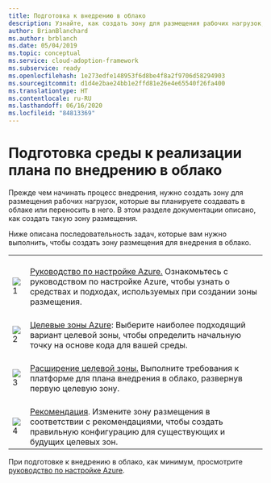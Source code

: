 ```yaml
---
title: Подготовка к внедрению в облако
description: Узнайте, как создать зону для размещения рабочих нагрузок, которые вы планируете создавать в облаке или переносить в него.
author: BrianBlanchard
ms.author: brblanch
ms.date: 05/04/2019
ms.topic: conceptual
ms.service: cloud-adoption-framework
ms.subservice: ready
ms.openlocfilehash: 1e273edfe148953f6d8be4f8a2f9706d58294903
ms.sourcegitcommit: d1d4e2bae24bb1e2ffd81e26e4e65540f26fa400
ms.translationtype: HT
ms.contentlocale: ru-RU
ms.lasthandoff: 06/16/2020
ms.locfileid: "84813369"
---
```

# <a name="ensure-the-environment-is-prepared-for-the-cloud-adoption-plan"></a>Подготовка среды к реализации плана по внедрению в облако

Прежде чем начинать процесс внедрения, нужно создать зону для размещения рабочих нагрузок, которые вы планируете создавать в облаке или переносить в него. В этом разделе документации описано, как создать такую зону размещения.

Ниже описана последовательность задач, которые вам нужно выполнить, чтобы создать зону размещения для внедрения в облако.

<!-- docsTest:ignore images "_images">
<!-- markdownlint-disable MD033 -->

| | |
|---|---|
| <br> ![1](../_images/icons/1.png) | <br> [Руководство по настройке Azure.](./azure-setup-guide/index.md) Ознакомьтесь с руководством по настройке Azure, чтобы узнать о средствах и подходах, используемых при создании зоны размещения.                                |
| <br> ![2](../_images/icons/2.png) | <br> [Целевые зоны Azure](./landing-zone/index.md): Выберите наиболее подходящий вариант целевой зоны, чтобы определить начальную точку на основе кода для вашей среды.                                |
| <br> ![3](../_images/icons/3.png) | <br> [Расширение целевой зоны.](./considerations/index.md) Выполните требования к платформе для плана внедрения в облако, развернув первую целевую зону.                                |
| <br> ![4](../_images/icons/4.png) | <br> [Рекомендация](./azure-best-practices/index.md). Измените зону размещения в соответствии с рекомендациями, чтобы создать правильную конфигурацию для существующих и будущих целевых зон.                        |

При подготовке к внедрению в облако, как минимум, просмотрите [руководство по настройке Azure](./azure-setup-guide/index.md).
